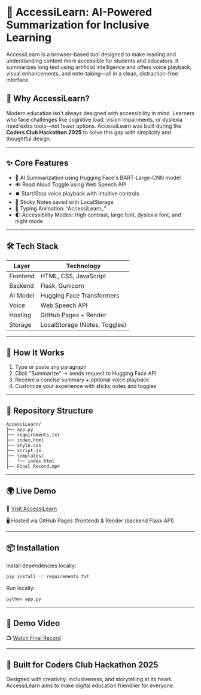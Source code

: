 # 🧠 AccessiLearn: AI-Powered Summarization for Inclusive Learning

AccessiLearn is a browser-based tool designed to make reading and understanding content more accessible for students and educators. It summarizes long text using artificial intelligence and offers voice playback, visual enhancements, and note-taking—all in a clean, distraction-free interface.

## 🚀 Why AccessiLearn?

Modern education isn't always designed with accessibility in mind. Learners who face challenges like cognitive load, vision impairments, or dyslexia need extra tools—not fewer options. AccessiLearn was built during the **Coders Club Hackathon 2025** to solve this gap with simplicity and thoughtful design.

---

## ✨ Core Features

- 🧠 AI Summarization using Hugging Face's BART-Large-CNN model  
- 🔊 Read Aloud Toggle using Web Speech API  
- ⏹️ Start/Stop voice playback with intuitive controls  
- 📒 Sticky Notes saved with LocalStorage  
- 🎩 Typing Animation: “AccessiLearn_”  
- 🌓 Accessibility Modes: High contrast, large font, dyslexia font, and night mode  

---

## 🛠️ Tech Stack

| Layer     | Technology                    |
|-----------|-------------------------------|
| Frontend  | HTML, CSS, JavaScript         |
| Backend   | Flask, Gunicorn               |
| AI Model  | Hugging Face Transformers     |
| Voice     | Web Speech API                |
| Hosting   | GitHub Pages + Render         |
| Storage   | LocalStorage (Notes, Toggles) |

---

## 🧪 How It Works

1. Type or paste any paragraph  
2. Click "Summarize" → sends request to Hugging Face API  
3. Receive a concise summary + optional voice playback  
4. Customize your experience with sticky notes and toggles  

---

## 🐙 Repository Structure

```
AccessiLearn/
├── app.py
├── requirements.txt
├── index.html
├── style.css
├── script.js
├── templates/
│   └── index.html
├── Final Record.mp4
```

---

## 🌍 Live Demo

🔗 [Visit AccessiLearn](https://naik-datta8237.github.io/Project)

🖥️ Hosted via GitHub Pages (frontend) & Render (backend Flask API)

---

## 📦 Installation

Install dependencies locally:

```bash
pip install -r requirements.txt
```

Run locally:

```bash
python app.py
```

---

## 🎥 Demo Video

📺 [Watch Final Record](./Final%20Record.mp4)

---

## 🤝 Built for Coders Club Hackathon 2025

Designed with creativity, inclusiveness, and storytelling at its heart. AccessiLearn aims to make digital education friendlier for everyone.
